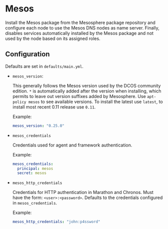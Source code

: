 # Mesos

Install the Mesos package from the Mesosphere package repository and configure
each node to use the Mesos DNS nodes as name server. Finally, disables services
automatically installed by the Mesos package and not used by the node based on
its assigned roles.

## Configuration

Defaults are set in `defaults/main.yml`.

 - `mesos_version`:

   This generally follows the Mesos version used by the DCOS community edition.
   `*` is automatically added after the version when installing, which permits
   to leave out version suffixes added by Mesosphere. Use `apt-policy mesos` to
   see available versions.  To install the latest use `latest`, to install most
   recent 0.11 release use `0.11`.

   Example:
   ```yaml
   mesos_version: "0.25.0"
   ```

- `mesos_credentials`

  Credentials used for agent and framework authentication.

  Example:
  ```yaml
  mesos_credentials:
    principal: mesos
    secret: mesos
  ```

- `mesos_http_credentials`

  Credentials for HTTP authentication in Marathon and Chronos. Must have the
  form: `<user>:<password>`. Defaults to the credentials configured in
  `mesos_credentials`.

  Example:
  ```yaml
  mesos_http_credentials: "john:p4ssword"
 ```
